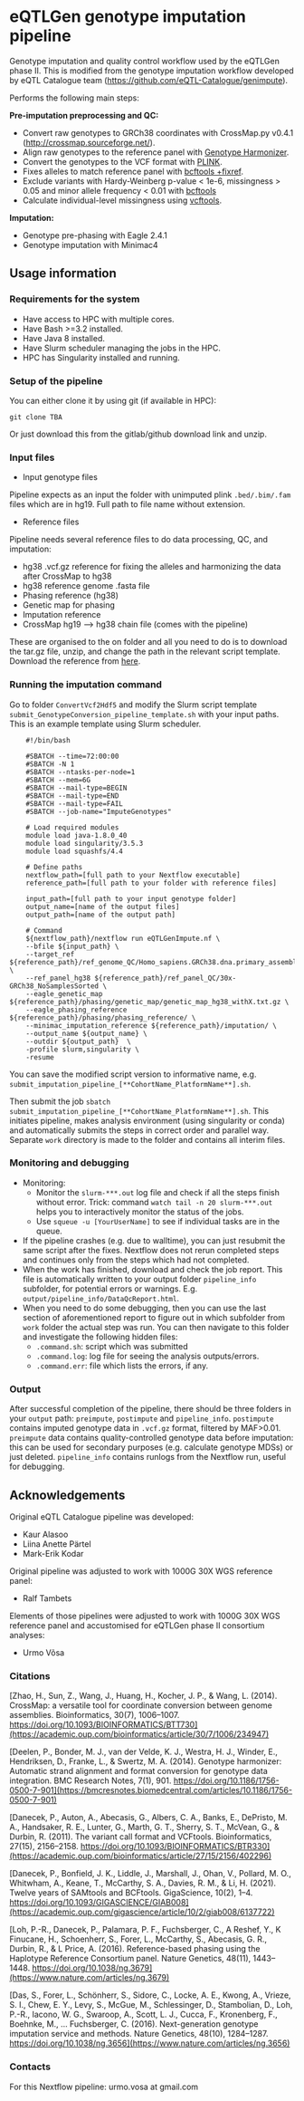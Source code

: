 # eQTLGen genotype imputation pipeline

Genotype imputation and quality control workflow used by the eQTLGen phase II. This is modified from the genotype imputation workflow developed by eQTL Catalogue team (https://github.com/eQTL-Catalogue/genimpute).

Performs the following main steps:

**Pre-imputation preprocessing and QC:**
- Convert raw genotypes to GRCh38 coordinates with CrossMap.py v0.4.1 (http://crossmap.sourceforge.net/).
- Align raw genotypes to the reference panel with [Genotype Harmonizer](https://github.com/molgenis/systemsgenetics/wiki/Genotype-Harmonizer).
- Convert the genotypes to the VCF format with [PLINK](https://www.cog-genomics.org/plink/1.9/).
- Fixes alleles to match reference panel with [bcftools +fixref](https://samtools.github.io/bcftools/howtos/plugin.fixref.html).
- Exclude variants with Hardy-Weinberg p-value < 1e-6, missingness > 0.05 and minor allele frequency < 0.01 with [bcftools](https://samtools.github.io/bcftools/)
- Calculate individual-level missingness using [vcftools](https://vcftools.github.io/perl_module.html).

**Imputation:**
- Genotype pre-phasing with Eagle 2.4.1 
- Genotype imputation with Minimac4

## Usage information

### Requirements for the system

- Have access to HPC with multiple cores.
- Have Bash >=3.2 installed.
- Have Java 8 installed.
- Have Slurm scheduler managing the jobs in the HPC.
- HPC has Singularity installed and running.

### Setup of the pipeline

You can either clone it by using git (if available in HPC):

`git clone TBA`

Or just download this from the gitlab/github download link and unzip.

### Input files

- Input genotype files

Pipeline expects as an input the folder with unimputed plink `.bed/.bim/.fam` files which are in hg19. Full path to file name without extension.

- Reference files

Pipeline needs several reference files to do data processing, QC, and imputation:

- hg38 .vcf.gz reference for fixing the alleles and harmonizing the data after CrossMap to hg38
- hg38 reference genome .fasta file
- Phasing reference (hg38)
- Genetic map for phasing
- Imputation reference
- CrossMap hg19 --> hg38 chain file (comes with the pipeline)

These are organised to the on folder and all you need to do is to download the tar.gz file, unzip, and change the path in the relevant script template. Download the reference from [here](TODO).

### Running the imputation command

Go to folder `ConvertVcf2Hdf5` and modify the Slurm script template `submit_GenotypeConversion_pipeline_template.sh` with your input paths. This is an example template using Slurm scheduler.

```
    #!/bin/bash

    #SBATCH --time=72:00:00
    #SBATCH -N 1
    #SBATCH --ntasks-per-node=1
    #SBATCH --mem=6G
    #SBATCH --mail-type=BEGIN
    #SBATCH --mail-type=END
    #SBATCH --mail-type=FAIL
    #SBATCH --job-name="ImputeGenotypes"

    # Load required modules
    module load java-1.8.0_40
    module load singularity/3.5.3
    module load squashfs/4.4

    # Define paths
    nextflow_path=[full path to your Nextflow executable]
    reference_path=[full path to your folder with reference files]

    input_path=[full path to your input genotype folder]
    output_name=[name of the output files]
    output_path=[name of the output path]

    # Command
    ${nextflow_path}/nextflow run eQTLGenImpute.nf \
    --bfile ${input_path} \
    --target_ref ${reference_path}/ref_genome_QC/Homo_sapiens.GRCh38.dna.primary_assembly.fa \
    --ref_panel_hg38 ${reference_path}/ref_panel_QC/30x-GRCh38_NoSamplesSorted \
    --eagle_genetic_map ${reference_path}/phasing/genetic_map/genetic_map_hg38_withX.txt.gz \
    --eagle_phasing_reference ${reference_path}/phasing/phasing_reference/ \
    --minimac_imputation_reference ${reference_path}/imputation/ \
    --output_name ${output_name} \
    --outdir ${output_path}  \
    -profile slurm,singularity \
    -resume
```

You can save the modified script version to informative name, e.g. `submit_imputation_pipeline_[**CohortName_PlatformName**].sh`.

Then submit the job `sbatch submit_imputation_pipeline_[**CohortName_PlatformName**].sh`. This initiates pipeline, makes analysis environment (using singularity or conda) and automatically submits the steps in correct order and parallel way. Separate `work` directory is made to the folder and contains all interim files.

### Monitoring and debugging

- Monitoring:
  - Monitor the `slurm-***.out` log file and check if all the steps finish without error. Trick: command `watch tail -n 20 slurm-***.out` helps you to interactively monitor the status of the jobs.
  - Use `squeue -u [YourUserName]` to see if individual tasks are in the queue.
- If the pipeline crashes (e.g. due to walltime), you can just resubmit the same script after the fixes. Nextflow does not rerun completed steps and continues only from the steps which had not completed.
- When the work has finished, download and check the job report. This file  is automatically written to your output folder `pipeline_info` subfolder, for potential errors or warnings. E.g. `output/pipeline_info/DataQcReport.html`.
- When you need to do some debugging, then you can use the last section of aforementioned report to figure out in which subfolder from `work` folder the actual step was run. You can then navigate to this folder and investigate the following hidden files:
  - `.command.sh`: script which was submitted
  - `.command.log`: log file for seeing the analysis outputs/errors.
  - `.command.err`: file which lists the errors, if any.
  
### Output

After successful completion of the pipeline, there should be three folders in your `output` path: `preimpute`, `postimpute` and `pipeline_info`. `postimpute` contains imputed genotype data in `.vcf.gz` format, filtered by MAF>0.01. `preimpute` data contains quality-controlled genotype data before imputation: this can be used for secondary purposes (e.g. calculate genotype MDSs) or just deleted. `pipeline_info` contains runlogs from the Nextflow run, useful for debugging.

## Acknowledgements

Original eQTL Catalogue pipeline was developed:

* Kaur Alasoo
* Liina Anette Pärtel
* Mark-Erik Kodar

Original pipeline was adjusted to work with 1000G 30X WGS reference panel:

* Ralf Tambets

Elements of those pipelines were adjusted to work with 1000G 30X WGS reference panel and accustomised for eQTLGen phase II consortium analyses:

* Urmo Võsa

### Citations

[Zhao, H., Sun, Z., Wang, J., Huang, H., Kocher, J. P., &#38; Wang, L. (2014). CrossMap: a versatile tool for coordinate conversion between genome assemblies. Bioinformatics, 30(7), 1006–1007. https://doi.org/10.1093/BIOINFORMATICS/BTT730](https://academic.oup.com/bioinformatics/article/30/7/1006/234947)

[Deelen, P., Bonder, M. J., van der Velde, K. J., Westra, H. J., Winder, E., Hendriksen, D., Franke, L., &#38; Swertz, M. A. (2014). Genotype harmonizer: Automatic strand alignment and format conversion for genotype data integration. BMC Research Notes, 7(1), 901. https://doi.org/10.1186/1756-0500-7-901](https://bmcresnotes.biomedcentral.com/articles/10.1186/1756-0500-7-901)

[Danecek, P., Auton, A., Abecasis, G., Albers, C. A., Banks, E., DePristo, M. A., Handsaker, R. E., Lunter, G., Marth, G. T., Sherry, S. T., McVean, G., &#38; Durbin, R. (2011). The variant call format and VCFtools. Bioinformatics, 27(15), 2156–2158. https://doi.org/10.1093/BIOINFORMATICS/BTR330](https://academic.oup.com/bioinformatics/article/27/15/2156/402296)

[Danecek, P., Bonfield, J. K., Liddle, J., Marshall, J., Ohan, V., Pollard, M. O., Whitwham, A., Keane, T., McCarthy, S. A., Davies, R. M., &#38; Li, H. (2021). Twelve years of SAMtools and BCFtools. GigaScience, 10(2), 1–4. https://doi.org/10.1093/GIGASCIENCE/GIAB008](https://academic.oup.com/gigascience/article/10/2/giab008/6137722)

[Loh, P.-R., Danecek, P., Palamara, P. F., Fuchsberger, C., A Reshef, Y., K Finucane, H., Schoenherr, S., Forer, L., McCarthy, S., Abecasis, G. R., Durbin, R., &#38; L Price, A. (2016). Reference-based phasing using the Haplotype Reference Consortium panel. Nature Genetics, 48(11), 1443–1448. https://doi.org/10.1038/ng.3679](https://www.nature.com/articles/ng.3679)

[Das, S., Forer, L., Schönherr, S., Sidore, C., Locke, A. E., Kwong, A., Vrieze, S. I., Chew, E. Y., Levy, S., McGue, M., Schlessinger, D., Stambolian, D., Loh, P.-R., Iacono, W. G., Swaroop, A., Scott, L. J., Cucca, F., Kronenberg, F., Boehnke, M., … Fuchsberger, C. (2016). Next-generation genotype imputation service and methods. Nature Genetics, 48(10), 1284–1287. https://doi.org/10.1038/ng.3656](https://www.nature.com/articles/ng.3656)


### Contacts

For this Nextflow pipeline: urmo.vosa at gmail.com
